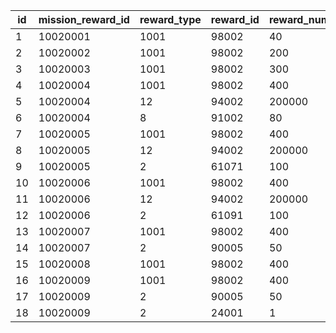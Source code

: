 |id|mission_reward_id|reward_type|reward_id|reward_num|
| --- | --- | --- | --- | --- |
|1|10020001|1001|98002|40|
|2|10020002|1001|98002|200|
|3|10020003|1001|98002|300|
|4|10020004|1001|98002|400|
|5|10020004|12|94002|200000|
|6|10020004|8|91002|80|
|7|10020005|1001|98002|400|
|8|10020005|12|94002|200000|
|9|10020005|2|61071|100|
|10|10020006|1001|98002|400|
|11|10020006|12|94002|200000|
|12|10020006|2|61091|100|
|13|10020007|1001|98002|400|
|14|10020007|2|90005|50|
|15|10020008|1001|98002|400|
|16|10020009|1001|98002|400|
|17|10020009|2|90005|50|
|18|10020009|2|24001|1|